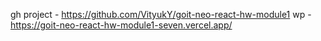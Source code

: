 gh project - https://github.com/VityukY/goit-neo-react-hw-module1
wp - https://goit-neo-react-hw-module1-seven.vercel.app/
